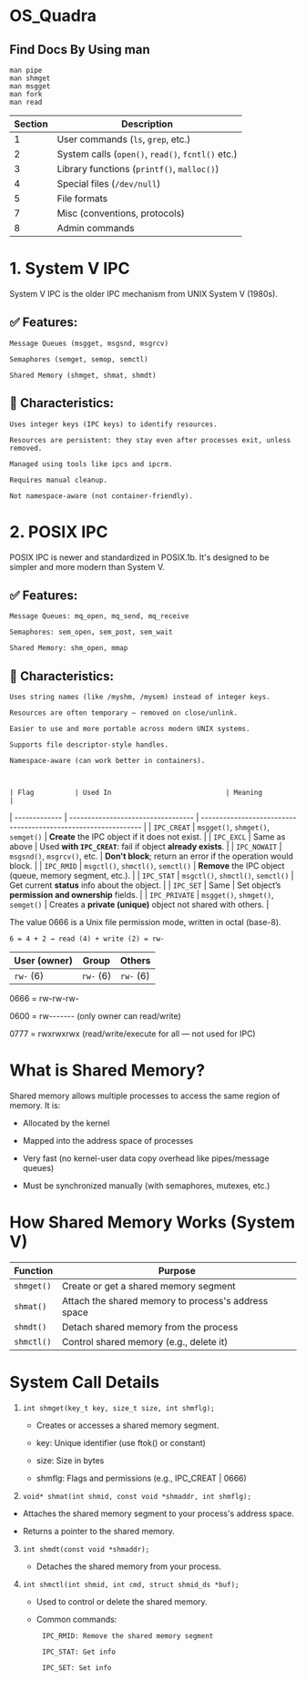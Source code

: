 # OS_Quadra
## Find Docs By Using man
```
man pipe
man shmget
man msgget
man fork
man read
```
| Section | Description                                       |
| ------- | ------------------------------------------------- |
| 1       | User commands (`ls`, `grep`, etc.)                |
| 2       | System calls (`open()`, `read()`, `fcntl()` etc.) |
| 3       | Library functions (`printf()`, `malloc()`)        |
| 4       | Special files (`/dev/null`)                       |
| 5       | File formats                                      |
| 7       | Misc (conventions, protocols)                     |
| 8       | Admin commands                                    |


# 1. System V IPC

System V IPC is the older IPC mechanism from UNIX System V (1980s).
## ✅ Features:

    Message Queues (msgget, msgsnd, msgrcv)

    Semaphores (semget, semop, semctl)

    Shared Memory (shmget, shmat, shmdt)

## 🔧 Characteristics:

    Uses integer keys (IPC keys) to identify resources.

    Resources are persistent: they stay even after processes exit, unless removed.

    Managed using tools like ipcs and ipcrm.

    Requires manual cleanup.

    Not namespace-aware (not container-friendly).


#  2. POSIX IPC

POSIX IPC is newer and standardized in POSIX.1b. It's designed to be simpler and more modern than System V.
## ✅ Features:

    Message Queues: mq_open, mq_send, mq_receive

    Semaphores: sem_open, sem_post, sem_wait

    Shared Memory: shm_open, mmap

## 🔧 Characteristics:

    Uses string names (like /myshm, /mysem) instead of integer keys.

    Resources are often temporary — removed on close/unlink.

    Easier to use and more portable across modern UNIX systems.

    Supports file descriptor-style handles.

    Namespace-aware (can work better in containers).
    
    
    
    | Flag          | Used In                            | Meaning                                                        |
| ------------- | ---------------------------------- | -------------------------------------------------------------- |
| `IPC_CREAT`   | `msgget()`, `shmget()`, `semget()` | **Create** the IPC object if it does not exist.                |
| `IPC_EXCL`    | Same as above                      | Used **with `IPC_CREAT`**: fail if object **already exists**.  |
| `IPC_NOWAIT`  | `msgsnd()`, `msgrcv()`, etc.       | **Don't block**; return an error if the operation would block. |
| `IPC_RMID`    | `msgctl()`, `shmctl()`, `semctl()` | **Remove** the IPC object (queue, memory segment, etc.).       |
| `IPC_STAT`    | `msgctl()`, `shmctl()`, `semctl()` | Get current **status** info about the object.                  |
| `IPC_SET`     | Same                               | Set object’s **permission and ownership** fields.              |
| `IPC_PRIVATE` | `msgget()`, `shmget()`, `semget()` | Creates a **private (unique)** object not shared with others.  |


The value 0666 is a Unix file permission mode, written in octal (base-8).
```
6 = 4 + 2 → read (4) + write (2) = rw-
```

| User (owner) | Group     | Others    |
| ------------ | --------- | --------- |
| `rw-` (6)    | `rw-` (6) | `rw-` (6) |

0666 = rw-rw-rw-

0600 = rw------- (only owner can read/write)

0777 = rwxrwxrwx (read/write/execute for all — not used for IPC)



# What is Shared Memory?

Shared memory allows multiple processes to access the same region of memory. It is:

   - Allocated by the kernel

   - Mapped into the address space of processes

   - Very fast (no kernel-user data copy overhead like pipes/message queues)

   - Must be synchronized manually (with semaphores, mutexes, etc.)
  
  
#  How Shared Memory Works (System V)

| Function   | Purpose                                             |
| ---------- | --------------------------------------------------- |
| `shmget()` | Create or get a shared memory segment               |
| `shmat()`  | Attach the shared memory to process's address space |
| `shmdt()`  | Detach shared memory from the process               |
| `shmctl()` | Control shared memory (e.g., delete it)             |


# System Call Details

1. `int shmget(key_t key, size_t size, int shmflg);`

   - Creates or accesses a shared memory segment.

   - key: Unique identifier (use ftok() or constant)

   - size: Size in bytes

   - shmflg: Flags and permissions (e.g., IPC_CREAT | 0666)
   
 2. `void* shmat(int shmid, const void *shmaddr, int shmflg);`

   - Attaches the shared memory segment to your process's address space.

   - Returns a pointer to the shared memory.

3. `int shmdt(const void *shmaddr);`

    - Detaches the shared memory from your process.


4. `int shmctl(int shmid, int cmd, struct shmid_ds *buf);`

    - Used to control or delete the shared memory.

   -  Common commands:
```
        IPC_RMID: Remove the shared memory segment

        IPC_STAT: Get info

        IPC_SET: Set info
```
